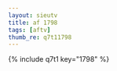 ```yaml
--- 
layout: sieutv
title: af 1798
tags: [aftv]
thumb_re: q7t11798
---
```

{% include q7t1 key="1798" %} 

